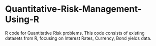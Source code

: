 # Quantitative-Risk-Management-Using-R
R code for Quantitative Risk problems.
This code consists of existing datasets from R, focusing on Interest Rates, Currency, Bond yields data.
